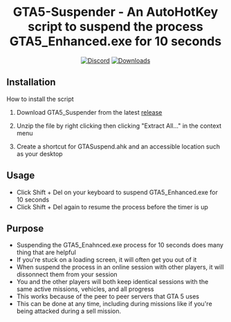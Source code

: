 <h1 align="center">
GTA5-Suspender - An AutoHotKey script to suspend the process GTA5_Enhanced.exe for 10 seconds
</h1>



<div align="center">


[![Discord](https://img.shields.io/badge/Discord-FivePandas-9089DA?logo=discord&style=for-the-badge)](https://discord.com/users/628709323068932125)
[![Downloads](https://img.shields.io/github/downloads/fivepandasna/GTA5-Suspender/total?label=downloads&color=208a19&logo=github&style=for-the-badge)](https://github.com/fivepandasna/GTA5-Suspender/releases)
</div>

## Installation 
How to install the script 

1. Download GTA5_Suspender from the latest [release](https://github.com/fivepandasna/GTA5-Suspender/releases)

2. Unzip the file by right clicking then clicking "Extract All..." in the context menu
  
3. Create a shortcut for GTASuspend.ahk and an accessible location such as your desktop

## Usage
- Click Shift + Del on your keyboard to suspend GTA5_Enhanced.exe for 10 seconds
- Click Shift + Del again to resume the process before the timer is up

## Purpose
- Suspending the GTA5_Enahnced.exe process for 10 seconds does many thing that are helpful
- If you're stuck on a loading screen, it will often get you out of it
- When suspend the process in an online session with other players, it will dissonnect them from your session
- You and the other players will both keep identical sessions with the same active missions, vehicles, and all progress
- This works because of the peer to peer servers that GTA 5 uses
- This can be done at any time, including during missions like if you're being attacked during a sell mission.
